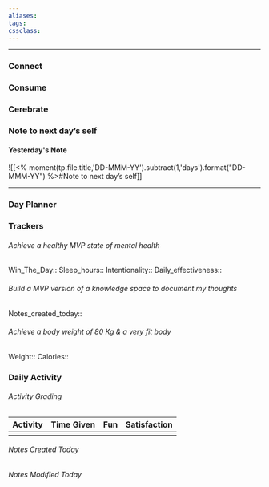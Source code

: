```yaml
---
aliases:  
tags:
cssclass:
---
```

---

### Connect 
### Consume
### Cerebrate
### Note to next day’s self
#### Yesterday's Note
 ![[<% moment(tp.file.title,'DD-MMM-YY').subtract(1,'days').format("DD-MMM-YY") %>#Note to next day’s self]]

--- 
### Day Planner
### Trackers
###### Achieve a healthy MVP state of mental health
Win_The_Day:: 
Sleep_hours::
Intentionality:: 
Daily_effectiveness::

###### Build a MVP version of a knowledge space to document my thoughts
Notes_created_today::

###### Achieve a body weight of 80 Kg & a very fit body
Weight:: 
Calories:: 

### Daily Activity 
###### Activity Grading
| Activity | Time Given | Fun | Satisfaction |
| -------- | ---------- | --- | ------------ |
|  |            |     |              |

###### Notes Created Today
###### Notes Modified Today 


